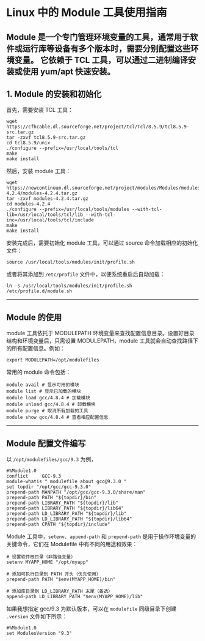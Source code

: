 
# Linux 中的 Module 工具使用指南

Module 是一个专门管理环境变量的工具，通常用于软件或运行库等设备有多个版本时，需要分别配置这些环境变量。
它依赖于 TCL 工具，可以通过二进制编译安装或使用 yum/apt 快速安装。
---

## 1. Module 的安装和初始化

首先，需要安装 TCL 工具：
```
wget https://cfhcable.dl.sourceforge.net/project/tcl/Tcl/8.5.9/tcl8.5.9-src.tar.gz
tar -zxvf tcl8.5.9-src.tar.gz
cd tcl8.5.9/unix
./configure --prefix=/usr/local/tools/tcl
make
make install
```
然后，安装 module 工具：
```
wget https://newcontinuum.dl.sourceforge.net/project/modules/Modules/modules-4.2.4/modules-4.2.4.tar.gz
tar -zxvf modules-4.2.4.tar.gz
cd modules-4.2.4
./configure --prefix=/usr/local/tools/modules --with-tcl-lib=/usr/local/tools/tcl/lib --with-tcl-inc=/usr/local/tools/tcl/include
make
make install
```
安装完成后，需要初始化 module 工具，可以通过 source 命令加载相应的初始化文件：
```
source /usr/local/tools/modules/init/profile.sh
```
或者将其添加到 `/etc/profile` 文件中，以便系统重启后自动加载：
```
ln -s /usr/local/tools/modules/init/profile.sh /etc/profile.d/module.sh
```
---

## Module 的使用

module 工具依托于 MODULEPATH 环境变量来查找配置信息目录。设置好目录结构和环境变量后，只需设置 MODULEPATH，module 工具就会自动查找路径下的所有配置信息。例如：
```
export MODULEPATH=/opt/modulefiles
```
常用的 module 命令包括：
```
module avail # 显示可用的模块
module list # 显示已加载的模块
module load gcc/4.8.4 # 加载模块
module unload gcc/4.8.4 # 卸载模块
module purge # 取消所有加载的工具
module show gcc/4.8.4 # 查看相应配置信息
```

---

## Module 配置文件编写

以 `/opt/modulefiles/gcc/9.3` 为例，
```
#%Module1.0
conflict     GCC-9.3
module-whatis " modulefile about gcc@9.3.0 "
set topdir "/opt/gcc/gcc-9.3.0"
prepend-path MANPATH "/opt/gcc/gcc-9.3.0/share/man"
prepend-path PATH "${topdir}/bin"
prepend-path LIBRARY_PATH "${topdir}/lib"
prepend-path LIBRARY_PATH "${topdir}/lib64"
prepend-path LD_LIBRARY_PATH "${topdir}/lib"
prepend-path LD_LIBRARY_PATH "${topdir}/lib64"
prepend-path CPATH "${topdir}/include"
```

Module 工具中，`setenv`、`append-path` 和 `prepend-path` 是用于操作环境变量的关键命令，它们在 Modulefile 中有不同的用途和效果：
```
# 设置软件根目录（非路径变量）
setenv MYAPP_HOME "/opt/myapp"

# 添加可执行目录到 PATH 开头（优先使用）
prepend-path PATH "$env(MYAPP_HOME)/bin"

# 添加库目录到 LD_LIBRARY_PATH 末尾（备选）
append-path LD_LIBRARY_PATH "$env(MYAPP_HOME)/lib"
```

如果我想指定 gcc/9.3 为默认版本，可以在 `modulefile` 同级目录下创建 `.version` 文件如下所示：
```
#%Module1.0
set ModulesVersion "9.3"
```

